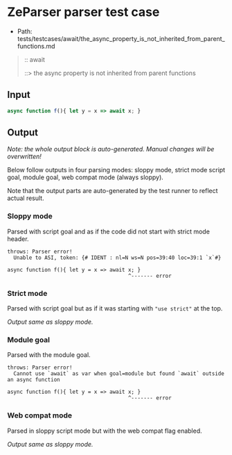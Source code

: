# ZeParser parser test case

- Path: tests/testcases/await/the_async_property_is_not_inherited_from_parent_functions.md

> :: await
>
> ::> the async property is not inherited from parent functions

## Input

`````js
async function f(){ let y = x => await x; }
`````

## Output

_Note: the whole output block is auto-generated. Manual changes will be overwritten!_

Below follow outputs in four parsing modes: sloppy mode, strict mode script goal, module goal, web compat mode (always sloppy).

Note that the output parts are auto-generated by the test runner to reflect actual result.

### Sloppy mode

Parsed with script goal and as if the code did not start with strict mode header.

`````
throws: Parser error!
  Unable to ASI, token: {# IDENT : nl=N ws=N pos=39:40 loc=39:1 `x`#}

async function f(){ let y = x => await x; }
                                       ^------- error
`````

### Strict mode

Parsed with script goal but as if it was starting with `"use strict"` at the top.

_Output same as sloppy mode._

### Module goal

Parsed with the module goal.

`````
throws: Parser error!
  Cannot use `await` as var when goal=module but found `await` outside an async function

async function f(){ let y = x => await x; }
                                       ^------- error
`````


### Web compat mode

Parsed in sloppy script mode but with the web compat flag enabled.

_Output same as sloppy mode._
